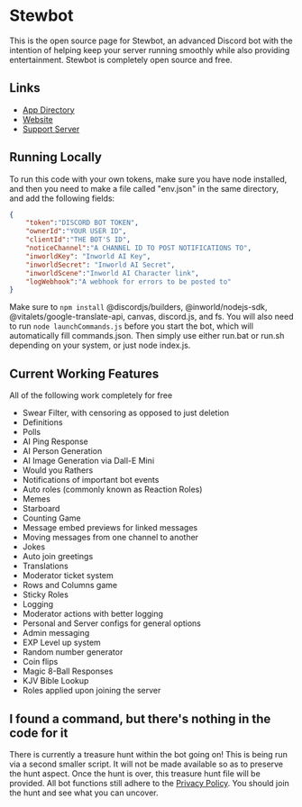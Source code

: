 # Stewbot
This is the open source page for Stewbot, an advanced Discord bot with the intention of helping keep your server running smoothly while also providing entertainment.
Stewbot is completely open source and free.

## Links
- [App Directory](https://discord.com/application-directory/966167746243076136)
- [Website](https://stewbot.kestron.software)
- [Support Server](https://discord.gg/k3yVkrrvez)

## Running Locally
To run this code with your own tokens, make sure you have node installed, and then you need to make a file called "env.json" in the same directory, and add the following fields:
```json
{
    "token":"DISCORD BOT TOKEN",
    "ownerId":"YOUR USER ID",
    "clientId":"THE BOT'S ID",
    "noticeChannel":"A CHANNEL ID TO POST NOTIFICATIONS TO",
    "inworldKey": "Inworld AI Key",
    "inworldSecret": "Inworld AI Secret",
    "inworldScene":"Inworld AI Character link",
    "logWebhook":"A webhook for errors to be posted to"
}
```
Make sure to `npm install` @discordjs/builders, @inworld/nodejs-sdk, @vitalets/google-translate-api, canvas, discord.js, and fs.
You will also need to run `node launchCommands.js` before you start the bot, which will automatically fill commands.json.
Then simply use either run.bat or run.sh depending on your system, or just node index.js.

## Current Working Features
All of the following work completely for free
 - Swear Filter, with censoring as opposed to just deletion
 - Definitions
 - Polls
 - AI Ping Response
 - AI Person Generation
 - AI Image Generation via Dall-E Mini
 - Would you Rathers
 - Notifications of important bot events
 - Auto roles (commonly known as Reaction Roles)
 - Memes
 - Starboard
 - Counting Game
 - Message embed previews for linked messages
 - Moving messages from one channel to another
 - Jokes
 - Auto join greetings
 - Translations
 - Moderator ticket system
 - Rows and Columns game
 - Sticky Roles
 - Logging
 - Moderator actions with better logging
 - Personal and Server configs for general options
 - Admin messaging
 - EXP Level up system
 - Random number generator
 - Coin flips
 - Magic 8-Ball Responses
 - KJV Bible Lookup
 - Roles applied upon joining the server

## I found a command, but there's nothing in the code for it
There is currently a treasure hunt within the bot going on! This is being run via a second smaller script. It will not be made available so as to preserve the hunt aspect. Once the hunt is over, this treasure hunt file will be provided. All bot functions still adhere to the [Privacy Policy](https://stewbot.kestron.software/privacy). You should join the hunt and see what you can uncover.

